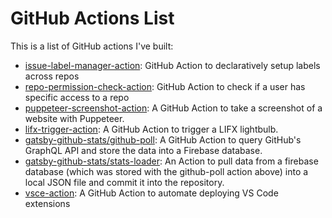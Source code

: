 # GitHub Actions List

This is a list of GitHub actions I've built:

* [issue-label-manager-action](https://github.com/lannonbr/issue-label-manager-action): GitHub Action to declaratively setup labels across repos
* [repo-permission-check-action](https://github.com/lannonbr/repo-permission-check-action): GitHub Action to check if a user has specific access to a repo
* [puppeteer-screenshot-action](https://github.com/lannonbr/puppeteer-screenshot-action): A GitHub Action to take a screenshot of a website with Puppeteer.
* [lifx-trigger-action](https://github.com/lannonbr/lifx-trigger-action): A GitHub Action to trigger a LIFX lightbulb.
* [gatsby-github-stats/github-poll](https://github.com/lannonbr/gatsby-github-stats/tree/master/.github/actions/github-poll): A GitHub Action to query GitHub's GraphQL API and store the data into a Firebase database.
* [gatsby-github-stats/stats-loader](https://github.com/lannonbr/gatsby-github-stats/tree/master/.github/actions/stats-loader): An Action to pull data from a firebase database (which was stored with the github-poll action above) into a local JSON file and commit it into the repository.
* [vsce-action](https://github.com/lannonbr/vsce-action): A GitHub Action to automate deploying VS Code extensions
